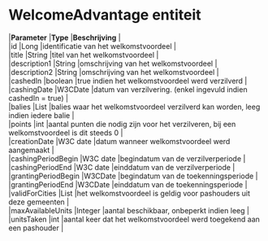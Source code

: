 ---
---

# WelcomeAdvantage entiteit

|**Parameter** |**Type** |**Beschrijving** |  
 |id |Long |identificatie van het welkomstvoordeel |  
 |title |String |titel van het welkomstvoordeel |  
 |description1 |String |omschrijving van het welkomstvoordeel |  
 |description2 |String |omschrijving van het welkomstvoordeel |  
 |cashedIn |boolean |true indien het welkomstvoordeel werd verzilverd |  
 |cashingDate |W3CDate |datum van verzilvering. (enkel ingevuld indien cashedIn = true) |  
 |balies |List<Balie> |balies waar het welkomstvoordeel verzilverd kan worden, leeg indien iedere balie |  
 |points |int |aantal punten die nodig zijn voor het verzilveren, bij een welkomstvoordeel is dit steeds 0 |  
 |creationDate |W3C date |datum wanneer welkomstvoordeel werd aangemaakt |  
 |cashingPeriodBegin |W3C date |begindatum van de verzilverperiode |  
 |cashingPeriodEnd |W3C date |einddatum van de verzilverperiode |  
 |grantingPeriodBegin |W3CDate |begindatum van de toekenningsperiode |  
 |grantingPeriodEnd |W3CDate |einddatum van de toekenningsperiode |  
 |validForCities |List<String> |het welkomstvoordeel is geldig voor pashouders uit deze gemeenten |  
 |maxAvailableUnits |Integer |aantal beschikbaar, onbeperkt indien leeg |  
 |unitsTaken |int |aantal keer dat het welkomstvoordeel werd toegekend aan een pashouder |
